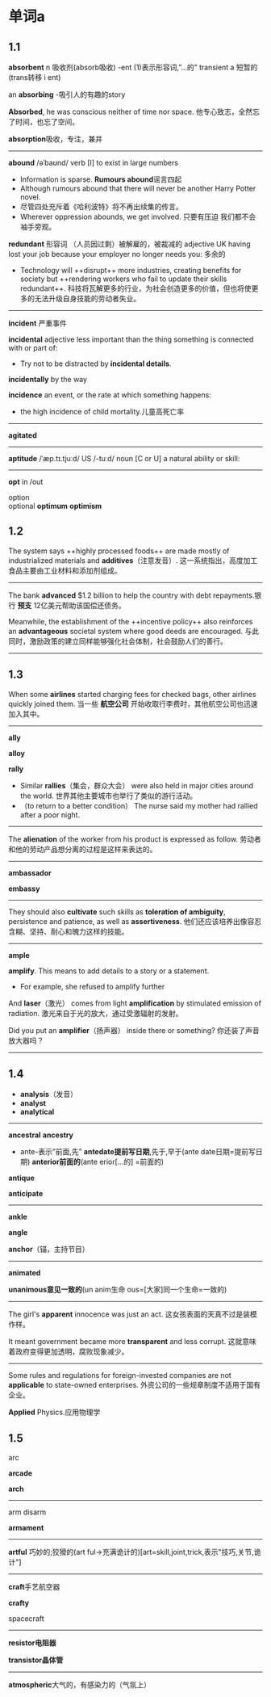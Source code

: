 # 单词a
## 1.1

**absorbent** n 吸收剂(absorb吸收)
-ent 
(1)表示形容词,”…的” 
transient a 短暂的(trans转移 i ent)

an **absorbing** -吸引人的有趣的story 

**Absorbed**, he was conscious neither of time nor space.
他专心致志，全然忘了时间，也忘了空间。

**absorption**吸收，专注，兼并

---


**abound** /əˈbaʊnd/
verb [I] 
to exist in large numbers

- Information is sparse. **Rumours abound**谣言四起
- Although rumours abound that there will never be another Harry Potter novel.
- 尽管四处充斥着《哈利波特》将不再出续集的传言。
- Wherever oppression abounds, we get involved.
只要有压迫 我们都不会袖手旁观。

 **redundant**
形容词 （人员因过剩）被解雇的，被裁减的
adjective UK
having lost your job because your employer no longer needs you:
多余的
- Technology will ++disrupt++ more industries, creating benefits for society but ++rendering workers who fail to update their skills redundant++.
科技将瓦解更多的行业，为社会创造更多的价值，但也将使更多的无法升级自身技能的劳动者失业。

---


**incident** 严重事件

**incidental**
adjective
less important than the thing something is connected with or part of:
- Try not to be distracted by **incidental details**.

**incidentally** by the way
 
 **incidence**
 an event, or the rate at which something happens:
-  the high incidence of child mortality.儿童高死亡率
 

---

 **agitated**
 

---

 **aptitude** /ˈæp.tɪ.tjuːd/ US /-tuːd/
noun [C or U]
a natural ability or skill:


---
**opt** in /out

option   
optional 
**optimum**
**optimism**

## 1.2
The system says ++highly processed foods++ are made mostly of industrialized materials and **additives**（注意发音）.
这一系统指出，高度加工食品主要由工业材料和添加剂组成。

---
The bank **advanced** $1.2 billion to help the country with debt repayments.银行 **预支** 12亿美元帮助该国偿还债务。

Meanwhile, the establishment of the ++incentive policy++ also reinforces an **advantageous** societal system where good deeds are encouraged.
与此同时，激励政策的建立同样能够强化社会体制，社会鼓励人们的善行。

---
## 1.3

When some **airlines** started charging fees for checked bags, other airlines quickly joined them.
当一些 **航空公司** 开始收取行李费时，其他航空公司也迅速加入其中。

---

**ally**

**alloy**

**rally**
- Similar **rallies**（集会，群众大会） were also held in major cities around the world.
世界其他主要城市也举行了类似的游行活动。
- （to return to a better condition）
The nurse said my mother had rallied after a poor night.

---


The **alienation** of the worker from his product is expressed as follow.
劳动者和他的劳动产品想分离的过程是这样来表达的。

---
**ambassador**

**embassy**

---
They should also **cultivate** such skills as **toleration of ambiguity**, persistence and patience, as well as **assertiveness**.
他们还应该培养出像容忍含糊、坚持、耐心和魄力这样的技能。

---
**ample**

**amplify**. This means to add details to a story or a statement. 
- For example, she refused to amplify further

And **laser**（激光） comes from light **amplification** by stimulated emission of radiation.
激光来自于光的放大，通过受激辐射的发射。

Did you put an **amplifier**（扬声器） inside there or something?
你还装了声音放大器吗？

---
## 1.4
- **analysis**（发音）
- **analyst**
- **analytical**

---

**ancestral**
**ancestry**

- ante-表示”前面,先”
**antedate提前写日期**,先于,早于(ante date日期=提前写日期)
**anterior前面的**(ante erior[…的] =前面的)

**antique**

**anticipate**

---
**ankle**

**angle**

**anchor**（锚，主持节目）

---
**animated**

**unanimous意见一致的**(un anim生命 ous=[大家]同一个生命=一致的)

---
The girl's **apparent** innocence was just an act.
这女孩表面的天真不过是装模作样。

It meant government became more **transparent** and less corrupt.
这就意味着政府变得更加透明，腐败现象减少。

---
Some rules and regulations for foreign-invested companies are not **applicable** to state-owned enterprises.
外资公司的一些规章制度不适用于国有企业。

**Applied** Physics.应用物理学
## 1.5
arc

**arcade**

**arch**

---
arm disarm

**armament**

---

**artful**
巧妙的;狡猾的(art ful→充满诡计的)[art=skill,joint,trick,表示"技巧,关节,诡计"]

---

**craft**手艺航空器

**crafty**

spacecraft

---

**resistor电阻器**

**transistor晶体管**

---

**atmospheric**大气的，有感染力的（气氛上）

